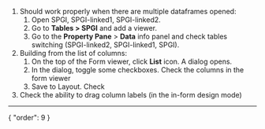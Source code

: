 1. Should work properly when there are multiple dataframes opened:
    1. Open SPGI, SPGI-linked1, SPGI-linked2.
    2. Go to **Tables > SPGI** and add a viewer.
    3. Go to the **Property Pane** > **Data** info panel and check tables switching (SPGI-linked2, SPGI-linked1, SPGI).
2. Building from the list of columns:
    1. On the top of the Form viewer, click **List** icon. A dialog opens.
    2. In the dialog, toggle some checkboxes. Check the columns in the form viewer
    3. Save to Layout. Check
3. Check the ability to drag column labels (in the in-form design mode)
---
{
  "order": 9
}